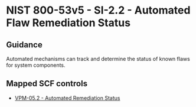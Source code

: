 # NIST 800-53v5 - SI-2.2 - Automated Flaw Remediation Status
## Guidance
Automated mechanisms can track and determine the status of known flaws for system components.
## Mapped SCF controls
- [VPM-05.2 - Automated Remediation Status](../scf/vpm-052-automatedremediationstatus.md)